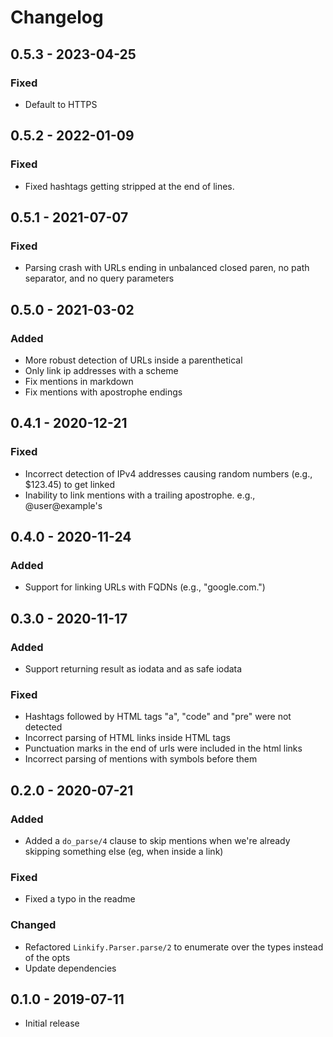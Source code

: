 # Changelog
<!--
Copyright © 2019-2022 Pleroma Authors
SPDX-License-Identifier: MIT
-->

## 0.5.3 - 2023-04-25

### Fixed

- Default to HTTPS

## 0.5.2 - 2022-01-09

### Fixed

- Fixed hashtags getting stripped at the end of lines.

## 0.5.1 - 2021-07-07

### Fixed

- Parsing crash with URLs ending in unbalanced closed paren, no path separator, and no query parameters

## 0.5.0 - 2021-03-02

### Added

- More robust detection of URLs inside a parenthetical
- Only link ip addresses with a scheme
- Fix mentions in markdown
- Fix mentions with apostrophe endings

## 0.4.1 - 2020-12-21

### Fixed

- Incorrect detection of IPv4 addresses causing random numbers (e.g., $123.45) to get linked
- Inability to link mentions with a trailing apostrophe. e.g., @user@example's

## 0.4.0 - 2020-11-24

### Added

- Support for linking URLs with FQDNs (e.g., "google.com.")

## 0.3.0 - 2020-11-17

### Added

- Support returning result as iodata and as safe iodata

### Fixed

- Hashtags followed by HTML tags "a", "code" and "pre" were not detected
- Incorrect parsing of HTML links inside HTML tags
- Punctuation marks in the end of urls were included in the html links
- Incorrect parsing of mentions with symbols before them

## 0.2.0 - 2020-07-21

### Added

- Added a `do_parse/4` clause to skip mentions when we're already skipping something else (eg, when inside a link)

### Fixed

- Fixed a typo in the readme

### Changed

- Refactored `Linkify.Parser.parse/2` to enumerate over the types instead of the opts
- Update dependencies

## 0.1.0 - 2019-07-11

- Initial release
